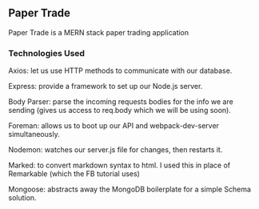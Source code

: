 ## Paper Trade

Paper Trade is a MERN stack paper trading application

### Technologies Used

Axios: let us use HTTP methods to communicate with our database.

Express: provide a framework to set up our Node.js server.

Body Parser: parse the incoming requests bodies for the info we are sending (gives us access to req.body which we will be using soon).

Foreman: allows us to boot up our API and webpack-dev-server simultaneously.

Nodemon: watches our server.js file for changes, then restarts it.

Marked: to convert markdown syntax to html. I used this in place of Remarkable (which the FB tutorial uses)

Mongoose: abstracts away the MongoDB boilerplate for a simple Schema solution.
